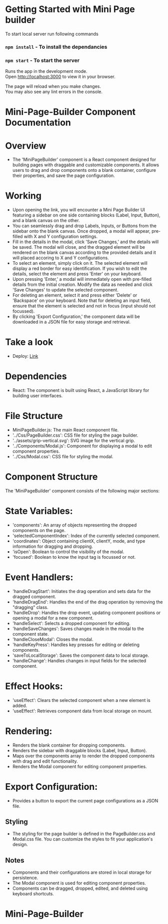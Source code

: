 # Getting Started with Mini Page builder

To start local server run following commands

### `npm install` - To install the dependancies

### `npm start` - To start the server

Runs the app in the development mode.\
Open [http://localhost:3000](http://localhost:3000) to view it in your browser.

The page will reload when you make changes.\
You may also see any lint errors in the console.

# Mini-Page-Builder Component Documentation

# Overview

- The 'MiniPageBuilder' component is a React component designed for building pages with draggable and customizable components. It allows users to drag and drop components onto a blank container, configure their properties, and save the page configuration.

# Working

- Upon opening the link, you will encounter a Mini Page Builder UI featuring a sidebar on one side containing blocks (Label, Input, Button), and a blank canvas on the other.
- You can seamlessly drag and drop Labels, Inputs, or Buttons from the sidebar onto the blank canvas. Once dropped, a modal will appear, pre-filled with X and Y configuration settings.
- Fill in the details in the modal, click 'Save Changes,' and the details will be saved. The modal will close, and the dragged element will be rendered on the blank canvas according to the provided details and it will placed accoring to X and Y configurations.
- To select an element, simply click on it. The selected element will display a red border for easy identification. If you wish to edit the details, select the element and press 'Enter' on your keyboard.
- Upon pressing 'Enter,' a modal will immediately open with pre-filled details from the initial creation. Modify the data as needed and click 'Save Changes' to update the selected component.
- For deleting an element, select it and press either 'Delete' or 'Backspace' on your keyboard. Note that for deleting an input field, ensure that the element is selected and not in focus (input should not focussed).
- By clicking 'Export Configuration,' the component data will be downloaded in a JSON file for easy storage and retrieval.

# Take a look

- Deploy: [Link](https://mini-page-builder-ten.vercel.app/)

# Dependencies

- React: The component is built using React, a JavaScript library for building user interfaces.

# File Structure

- MiniPageBuilder.js: The main React component file.
- '../Css/PageBuilder.css': CSS file for styling the page builder.
- '../assets/grip-vertical.svg': SVG image for the vertical grip.
- '../Components/Modal.js': Component for displaying a modal to edit component properties.
- '../Css/Modal.css': CSS file for styling the modal.

# Component Structure

The 'MiniPageBuilder' component consists of the following major sections:

# State Variables:

- 'components': An array of objects representing the dropped components on the page.
- 'selectedComponentIndex': Index of the currently selected component.
- 'coordinates': Object containing clientX, clientY, mode, and type information for dragging and dropping.
- 'isOpen': Boolean to control the visibility of the modal.
- 'focused': Boolean to know the input tag is focussed or not.

# Event Handlers:

- 'handleDragStart': Initiates the drag operation and sets data for the dragged component.
- 'handleDragEnd': Handles the end of the drag operation by removing the "dragging" class.
- 'handleDrop': Handles the drop event, updating component positions or opening a modal for a new component.
- 'handleSelect': Selects a dropped component for editing.
- 'handleSaveChanges': Saves changes made in the modal to the component state.
- 'handleCloseModal': Closes the modal.
- 'handleKeyPress': Handles key presses for editing or deleting components.
- 'saveToLocalStorage': Saves the component data to local storage.
- 'handleChange': Handles changes in input fields for the selected component.

# Effect Hooks:

- 'useEffect': Clears the selected component when a new element is added.
- 'useEffect': Retrieves component data from local storage on mount.

# Rendering:

- Renders the blank container for dropping components.
- Renders the sidebar with draggable blocks (Label, Input, Button).
- Maps over the components array to render the dropped components with drag and edit functionality.
- Renders the Modal component for editing component properties.

# Export Configuration:

- Provides a button to export the current page configurations as a JSON file.

## Styling

- The styling for the page builder is defined in the PageBuilder.css and Modal.css file. You can customize the styles to fit your application's design.

## Notes

- Components and their configurations are stored in local storage for persistence.
- The Modal component is used for editing component properties.
- Components can be dragged, dropped, edited, and deleted using keyboard shortcuts.

# Mini-Page-Builder
